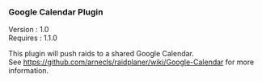 ### Google Calendar Plugin

Version  : 1.0  
Requires : 1.1.0

This plugin will push raids to a shared Google Calendar.   
See https://github.com/arnecls/raidplaner/wiki/Google-Calendar for more information.

